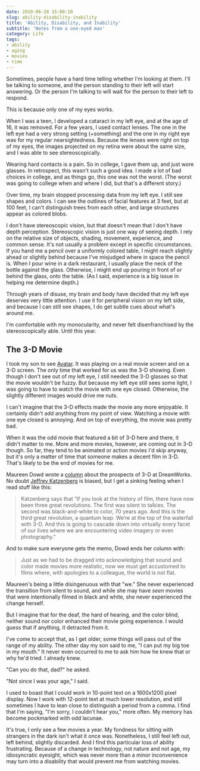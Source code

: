 ```yaml
---
date: 2010-06-28 15:00:10
slug: ability-disability-inability
title: 'Ability, Disability, and Inability'
subtitle: 'Notes from a one-eyed man'
category: Life
tags:
- ability
- aging
- movies
- time
---
```


Sometimes, people have a hard time telling whether I'm looking at them. I'll be talking to someone, and the person standing to their left will start answering.  Or the person I'm talking to will wait for the person to their left to respond.

This is because only one of my eyes works.

When I was a teen, I developed a cataract in my left eye, and at the age of 16, it was removed. For a few years, I used contact lenses. The one in the left eye had a very strong setting (+something) and the one in my right eye was for my regular nearsightedness. Because the lenses were right on top of my eyes, the images projected on my retina were about the same size, and I was able to see stereoscopically.

Wearing hard contacts is a pain. So in college, I gave them up, and just wore glasses. In retrospect, this wasn't such a good idea. I made a lot of bad choices in college, and as things go, this one was not the worst. (The worst was going to college when and where I did, but that's a different story.)

Over time, my brain stopped processing data from my left eye. I still see shapes and colors. I can see the outlines of facial features at 3 feet, but at 100 feet, I can't distinguish trees from each other, and large structures appear as colored blobs.

I don't have stereoscopic vision, but that doesn't mean that I don't have depth perception. Stereoscopic vision is just one way of seeing depth. I rely on the relative size of objects, shading, movement, experience, and common sense. It's not usually a problem except in specific circumstances. If you hand me a pencil over a uniformly colored table, I might reach slightly ahead or slightly behind because I've misjudged where in space the pencil is. When I pour wine in a dark restaurant, I usually place the neck of the bottle against the glass. Otherwise, I might end up pouring in front of or behind the glass, onto the table. (As I said, experience is a big issue in helping me determine depth.)

Through years of disuse, my brain and body have decided that my left eye deserves very little attention. I use it for peripheral vision on my left side, and because I can still see shapes, I do get subtle cues about what's around me.

I'm comfortable with my monocularity, and never felt disenfranchised by the stereoscopically able. Until this year.

## The 3-D Movie

I took my son to see [Avatar](https://avatarmovie.com). It was playing on a real movie screen and on a 3-D screen. The only time that worked for us was the 3-D showing. Even though I don't see out of my left eye, I still needed the 3-D glasses so that the movie wouldn't be fuzzy. But because my left eye still sees some light, I was going to have to watch the movie with one eye closed. Otherwise, the slightly different images would drive me nuts.

I can't imagine that the 3-D effects made the movie any more enjoyable. It certainly didn't add anything from my point of view. Watching a movie with one eye closed is annoying. And on top of everything, the movie was pretty bad.

When it was the odd movie that featured a bit of 3-D here and there, it didn't matter to me. More and more movies, however, are coming out in 3-D though. So far, they tend to be animated or action movies I'd skip anyway, but it's only a matter of time that someone makes a decent film in 3-D. That's likely to be the end of movies for me.

Maureen Dowd wrote a [column](https://www.nytimes.com/2010/02/10/opinion/10dowd.html) about the prospects of 3-D at DreamWorks. No doubt [Jeffrey Katzenberg](https://en.wikipedia.org/wiki/Jeffrey_Katzenberg) is biased, but I get a sinking feeling when I read stuff like this:



> Katzenberg says that “if you look at the history of film, there have now been three great revolutions. The first was silent to talkies. The second was black-and-white to color, 70 years ago. And this is the third great revolution, a quantum leap. We’re at the top of the waterfall with 3-D. And this is going to cascade down into virtually every facet of our lives where we are encountering video imagery or even photography.”



And to make sure everyone gets the memo, Dowd ends her column with:


> Just as we had to be dragged into acknowledging that sound and color made movies more realistic, now we must get accustomed to films where, with apologies to a colleague, the world is not flat.



Maureen's being a little disingenuous with that "we." She never experienced the transition from silent to sound, and while she may have _seen_ movies that were intentionally filmed in black and white, she never experienced the change herself.

But I imagine that for the deaf, the hard of hearing, and the color blind, neither sound nor color enhanced their movie going experience. I would guess that if anything, it detracted from it.

I've come to accept that, as I get older, some things will pass out of the range of my ability. The other day my son said to me, "I can put my big toe in my mouth." It never even occurred to me to ask him how he knew that or why he'd tried. I already knew.

"Can you do that, dad?" he asked.

"Not since I was your age," I said.

I used to boast that I could work in 10-point text on a 1600x1200 pixel display. Now I work with 12-point text at much lower resolution, and still sometimes I have to lean close to distinguish a period from a comma. I find that I'm saying, "I'm sorry, I couldn't hear you," more often. My memory has become pockmarked with odd lacunae.

It's true, I only see a few movies a year. My fondness for sitting with strangers in the dark isn't what it once was. Nonetheless, I still feel left out, left behind, slightly discarded. And I find this particular loss of ability frustrating. Because of a change in technology, not nature and not age, my idiosyncratic eyesight, which was never more than a minor inconvenience may turn into a disability that would prevent me from watching movies.
